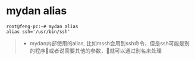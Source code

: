 # mydan alias
```
root@feng-pc:~# mydan alias
alias ssh='/usr/bin/ssh'
```
> * mydan内部使用的alias, 比如mssh会用到ssh命令，但是ssh可能是别的程序或者说需要其他的参数，就可以通过别名来处理
